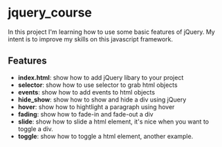 # jquery_course

In this project I'm learning how to use some basic features of jQuery. My intent is to improve my skills on this javascript framework.

## Features

- **index.html**: show how to add jQuery libary to your project
- **selector**: show how to use selector to grab html objects
- **events**: show how to add events to html objects
- **hide_show**: show how to show and hide a div using jQuery
- **hover**: show how to hightlight a paragraph using hover
- **fading**: show how to fade-in and fade-out a div 
- **slide**: show how to slide a html element, it's nice when you want to toggle a div.
- **toggle**: show how to toggle a html element, another example.